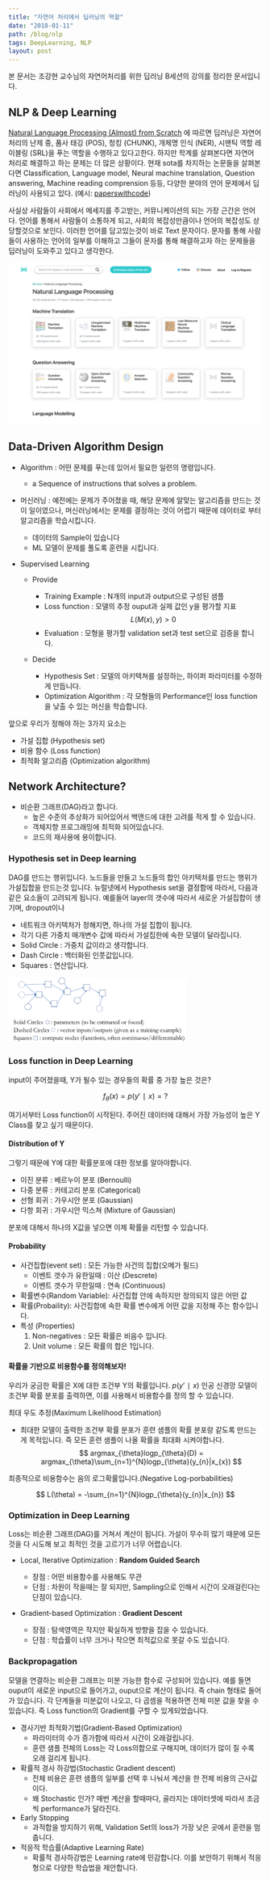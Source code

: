```yaml
---
title: "자연어 처리에서 딥러닝의 역할"
date: "2018-01-11"
path: /blog/nlp
tags: DeepLearning, NLP
layout: post
---
```


본 문서는 조강현 교수님의 자연어처리를 위한 딥러닝 B세션의 강의를 정리한 문서입니다.

## NLP & Deep Learning

[Natural Language Processing (Almost) from Scratch](http://www.jmlr.org/papers/volume12/collobert11a/collobert11a.pdf)  에 따르면 딥러닝은 자연어 처리의 난제 중, 품사 태깅 (POS), 청킹 (CHUNK), 개체명 인식 (NER), 시맨틱 역할 레이블링 (SRL)을 푸는 역할을 수행하고 있다고한다. 하지만 학계를 살펴본다면 자연어 처리로 해결하고 하는 문제는 더 많은 상황이다. 현재 sota를 차지하는 논문들을 살펴본다면  Classification, Language model, Neural machine translation, Question answering, Machine reading comprension 등등, 다양한 분야의 언어 문제에서 딥러닝이 사용되고 있다. (예시: [paperswithcode](https://paperswithcode.com/area/nlp))

사실상 사람들이 사회에서 메세지를 주고받는, 커뮤니케이션의 되는 가장 근간은 언어다. 언어를 통해서 사람들이 소통하게 되고, 사회의 복잡성만큼이나 언어의 복잡성도 상당할것으로 보인다. 이러한 언어를 담고있는것이 바로 Text 문자이다. 문자를 통해 사람들이 사용하는 언어의 일부를 이해하고 그들이 문자를 통해 해결하고자 하는 문제들을 딥러닝이 도와주고 있다고 생각한다.

<img src='../img/Sota.png'>

## Data-Driven Algorithm Design

- Algorithm : 어떤 문제를 푸는데 있어서 필요한 일련의 명령입니다.
    - a Sequence of instructions that solves a problem.

- 머신러닝 : 예전에는 문제가 주어졌을 때, 해당 문제에 알맞는 알고리즘을 만드는 것이 일이였으나, 머신러닝에서는 문제를 결정하는 것이 어렵기 때문에 데이터로 부터 알고리즘을 학습시킵니다.
    - 데이터의 Sample이 있습니다
    - ML 모델이 문제를 풀도록 훈련을 시킵니다.
    
- Supervised Learning
    - Provide
        - Training Example : N개의 input과 output으로 구성된 샘플
        - Loss function : 모델의 추정 ouput과 실제 값인 y을 평가할 지표 
        $$
        L(M(x),y) > 0
        $$
        - Evaluation : 모형을 평가할 validation set과 test set으로 검증을 합니다.
        
    - Decide
        - Hypothesis Set : 모델의 아키텍쳐를 설정하는, 하이퍼 파라미터를 수정하게 만듭니다.
        - Optimization Algorithm : 각 모형들의 Performance인 loss function을 낮출 수 있는 머신을 학습합니다.
        
앞으로 우리가 정해야 하는 3가지 요소는
- 가설 집합 (Hypothesis set)
- 비용 함수 (Loss function)
- 최적화 알고리즘 (Optimization algorithm)
    

## Network Architecture?

- 비순환 그래프(DAG)라고 합니다.
    - 높은 수준의 추상화가 되어있어서 백앤드에 대한 고려를 적게 할 수 있습니다.
    - 객체지향 프로그래밍에 최적화 되어있습니다.
    - 코드의 재사용에 용이합니다.

### Hypothesis set in Deep learning

DAG를 만드는 행위입니다. 노드들을 만들고 노드들의 합인 아키텍처를 만드는 행위가 가설집합을 만드는것 입니다. 뉴럴넷에서 Hypothesis set을 결정함에 따라서, 다음과 같은 요소들이 고려되게 됩니다. 예를들어 layer의 갯수에 따라서 새로운 가설집합이 생기며, dropout이나 
- 네트워크 아키텍처가 정해지면, 하나의 가설 집합이 됩니다.
- 각기 다른 가중치 매개변수 값에 따라서 가설집한에 속한 모델이 달라집니다. 
- Solid Circle : 가중치 값이라고 생각합니다.
- Dash Circle : 백터화된 인풋값입니다.
- Squares : 연산입니다. 

<img src='../img/graph.png' width=70%>

### Loss function in Deep Learning
input이 주어졌을때, Y가 될수 있는 경우들의 확률 중 가장 높은 것은?

$$
f_{\theta}(x) = p(y'∣x)= ?
$$

여기서부터 Loss function이 시작된다. 주어진 데이터에 대해서 가장 가능성이 높은 Y Class를 찾고 싶기 때문이다.

#### Distribution of Y

그렇기 때문에 Y에 대한 확률분포에 대한 정보를 알아야합니다.
- 이진 분류 : 베르누이 분포 (Bernoulli)
- 다중 분류 : 카테고리 분포 (Categorical)
- 선형 회귀 : 가우시안 분포 (Gaussian)
- 다항 회귀 : 가우시안 믹스쳐 (Mixture of Gaussian)

분포에 대해서 하나의 X값을 넣으면 이제 확률을 리턴할 수 있습니다.

#### Probability

- 사건집합(event set) : 모든 가능한 사건의 집합(오메가 필드)
    - 이벤트 갯수가 유한일때 : 이산 (Descrete)
    - 이벤트 갯수가 무한일때 : 연속 (Continuous)
- 확률변수(Random Variable): 사건집합 안에 속하지만 정의되지 않은 어떤 값
- 확률(Probaility): 사건집합에 속한 확률 변수에게 어떤 값을 지정해 주는 함수입니다.
- 특성 (Properties)
    1. Non-negatives : 모든 확률은 비음수 입니다.
    2. Unit volume : 모든 확률의 합은 1입니다.
    
####  확률을 기반으로 비용함수를 정의해보자!
우리가 궁금한 확률은 X에 대한 조건부 Y의 확률입니다. $p(y'∣x)$ 인공 신경망 모델이 조건부 확률 분포를 출력하면, 이를 사용해서 비용함수를 정의 할 수 있습니다.
<br>

최대 우도 추정(Maximum Likelihood Estimation)
- 최대한 모델이 출력한 조건부 확률 분포가 훈련 샘플의 확률 분포랑 같도록 만드는게 목적입니다. 즉 모든 훈련 샘플이 나올 확률을 최대화 시켜야합나다.
$$
argmax_{\theta}logp_{\theta}(D) = argmax_{\theta}\sum_{n=1}^{N}logp_{\theta}(y_{n}|x_{x})
$$

최종적으로 비용함수는 음의 로그확률입니다.(Negative Log-porbabilities)

$$
L(\theta) = -\sum_{n=1}^{N}logp_{\theta}(y_{n}|x_{n})
$$

### Optimization in Deep Learning

Loss는 비순환 그래프(DAG)를 거쳐서 계산이 됩니다. 가설이 무수히 많기 때문에 모든 것을 다 시도해 보고 최적인 것을 고르기가 너무 어렵습니다.
- Local, Iterative Optimization : __Random Guided Search__
    - 장점 : 어떤 비용함수를 사용해도 무관
    - 단점 : 차원이 작을때는 잘 되지만, Sampling으로 인해서 시간이 오래걸린다는 단점이 있습니다.
    
- Gradient-based Optimization : __Gradient Descent__
    - 장점 : 탐색영역은 작지만 확실하게 방향을 잡을 수 있습니다.
    - 단점 : 학습률이 너무 크거나 작으면 최적값으로 못갈 수도 있습니다.

### Backpropagation

모델을 연결하는 비순환 그래프는 미분 가능한 함수로 구성되어 있습니다. 예를 들면 ouput이 새로운 input으로 들어가고, ouput으로 계산이 됩니다. 즉 chain 형태로 들어가 있습니다. 각 단계들을 미분값이 나오고, 다 곱셈을 적용하면 전체 미분 값을 찾을 수 있습니다.  즉 Loss function의 Gradient를 구할 수 있게되었습니다.

- 경사기반 최적화기법(Gradient-Based Optimization)
    - 파라미터의 수가 증가함에 따라서 시간이 오래걸립니다.
    - 훈련 샘플 전체의 Loss는 각 Loss의합으로 구해지며, 데이터가 많이 질 수록 오래 걸리게 됩니다.
- 확률적 경사 하강법(Stochastic Gradient descent)
    - 전체 비용은 훈련 샘플의 일부를 선택 후 나눠서 계산을 한 전체 비용의 근사값이다.
    - 왜 Stochastic 인가? 매번 계산을 할때마다, 골라지는 데이터셋에 따라서 조금씩 performance가 달라진다.
- Early Stopping
    - 과적합을 방지하기 위해, Validation Set의 loss가 가장 낮은 곳에서 훈련을 멈춥니다.
- 적응적 학습률(Adaptive Learning Rate)
    - 확률적 경사하강법은 Learning rate에 민감합니다. 이를 보안하기 위해서 적응형으로 다양한 학습법을 제안합니다.


```python

```
